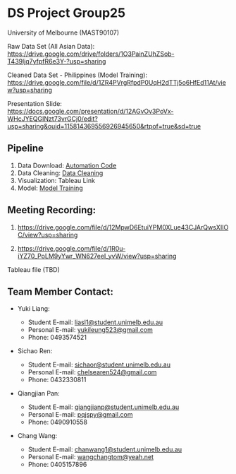 # DS Project Group25
University of Melbourne (MAST90107)

Raw Data Set (All Asian Data): https://drive.google.com/drive/folders/1O3PainZUhZSob-T439ljq7yfpfR6e3Y-?usp=sharing

Cleaned Data Set - Philippines (Model Training): https://drive.google.com/file/d/1ZR4PVrgRfpdP0UqH2dTTj5o6HfEd11At/view?usp=sharing

Presentation Slide: https://docs.google.com/presentation/d/12AGvOv3PoVx-WHcJYEQGINzt73vrGCj0/edit?usp=sharing&ouid=115814369556926945650&rtpof=true&sd=true


## Pipeline
1. Data Download: [Automation Code](https://github.com/Yuki-lsq/DS_project_group25/blob/c14a4cdbd64bba8314bef9b781aabe6394c09d11/Automation_download_with_data_attributes.py)
2. Data Cleaning: [Data Cleaning](https://github.com/Yuki-lsq/DS_project_group25/blob/main/cleaning.ipynb)
3. Visualization: Tableau Link
4. Model: [Model Training](https://github.com/Yuki-lsq/DS_project_group25/blob/44c6962d07d454af8fbc8db3a308b0f4989d68c4/Model_Training.ipynb)


## Meeting Recording:
  1. https://drive.google.com/file/d/12MpwD6EtuiYPM0XLue43CJArQwsXIIOC/view?usp=sharing

  2. https://drive.google.com/file/d/1R0u-iYZ70_PoLM9yYwr_WN627eeI_yvW/view?usp=sharing

Tableau file (TBD)

## Team Member Contact:

- Yuki Liang:
  - Student E-mail: liasl1@student.unimelb.edu.au
  - Personal E-mail: yukileung523@gmail.com
  - Phone: 0493574521

- Sichao Ren:
  - Student E-mail: sichaor@student.unimelb.edu.au
  - Personal E-mail: chelsearen524@gmail.com
  - Phone: 0432330811

- Qiangjian Pan:
  - Student E-mail: qiangjianp@student.unimelb.edu.au
  - Personal E-mail: pqjspy@gmail.com
  - Phone: 0490910558

- Chang Wang:
  - Student E-mail: chanwang1@student.unimelb.edu.au
  - Personal E-mail: wangchangtom@yeah.net
  - Phone: 0405157896



